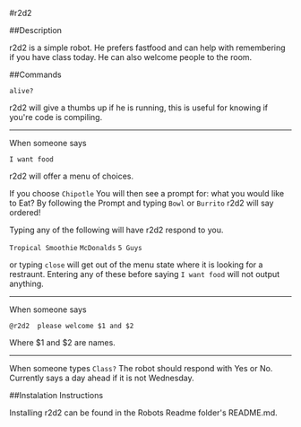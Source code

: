 #r2d2 

##Description

r2d2 is a simple robot. He prefers fastfood and can help with remembering if you have class today. He can also welcome people to the room.

##Commands

```
alive?
```
r2d2 will give a thumbs up if he is running, this is useful for knowing if you're code is compiling.

---

When someone says
```
I want food
```
r2d2 will offer a menu of choices.

If you choose ```Chipotle``` You will then see a prompt for: what you would like to Eat? By following the Prompt and typing ```Bowl``` or ```Burrito``` r2d2 will say ordered!


Typing any of the following will have r2d2 respond to you.

```Tropical Smoothie``` ```McDonalds``` ```5 Guys``` 

or typing ```close``` will get out of the menu state where it is looking for a restraunt. Entering any of these before saying ```I want food``` will not output anything.
___

When someone says

```@r2d2  please welcome $1 and $2 ```

Where $1 and $2 are names.

---

When someone types ```Class?```
The robot should respond with Yes or No. Currently says a day ahead if it is not Wednesday.

##Instalation Instructions

Installing r2d2 can be found in the Robots Readme folder's README.md.

